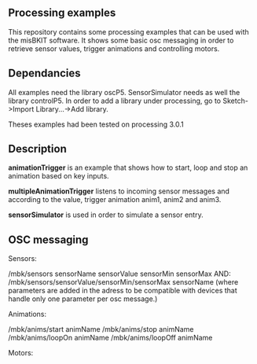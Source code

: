 ## Processing examples

This repository contains some processing examples that can be used with the misBKIT software.
It shows some basic osc messaging in order to retrieve sensor values, trigger animations and controlling motors.

## Dependancies

All examples need the library oscP5.
SensorSimulator needs as well the library controlP5.
In order to add a library under processing, go to Sketch->Import Library...->Add library.

Theses examples had been tested on processing 3.0.1

## Description

**animationTrigger** is an example that shows how to start, loop and stop an animation based on key inputs.

**multipleAnimationTrigger** listens to incoming sensor messages and according to the value, trigger animation anim1, anim2 and anim3.

**sensorSimulator** is used in order to simulate a sensor entry.


## OSC messaging

Sensors:

/mbk/sensors sensorName sensorValue sensorMin sensorMax
AND:
/mbk/sensors/sensorValue/sensorMin/sensorMax sensorName
(where parameters are added in the adress to be compatible with devices that handle only one parameter per osc message.)

Animations:

/mbk/anims/start animName
/mbk/anims/stop animName
/mbk/anims/loopOn animName
/mbk/anims/loopOff animName


Motors:


